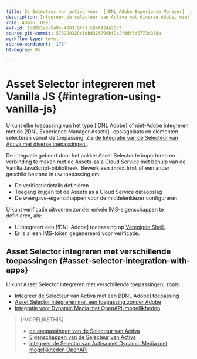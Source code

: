 ```yaml
---
title: De Selecteur van activa voor  [!DNL Adobe Experience Manager]  als a  [!DNL Cloud Service]
description: Integreer de selecteur van Activa met diverse Adobe, niet-Adobe, en derdetoepassingen.
role: Admin, User
exl-id: 1c0051a3-549c-4783-9fc1-594f424a70c3
source-git-commit: 575980320c1dbd32f799bf9c2fddf3d6773c838a
workflow-type: tm+mt
source-wordcount: '178'
ht-degree: 0%

---
```


# Asset Selector integreren met Vanilla JS {#integration-using-vanilla-js}

U kunt elke toepassing van het type [!DNL Adobe] of niet-Adobe integreren met de [!DNL Experience Manager Assets] -opslagplaats en elementen selecteren vanuit de toepassing. Zie [ de Integratie van de Selecteur van Activa met diverse toepassingen ](#asset-selector-integration-with-apps).

De integratie gebeurt door het pakket Asset Selector te importeren en verbinding te maken met de Assets-as a Cloud Service met behulp van de Vanilla JavaScript-bibliotheek. Bewerk een `index.html` of een ander geschikt bestand in uw toepassing om:

* De verificatiedetails definiëren
* Toegang krijgen tot de Assets as a Cloud Service dataopslag
* De weergave-eigenschappen voor de middelenkiezer configureren

U kunt verificatie uitvoeren zonder enkele IMS-eigenschappen te definiëren, als:

* U integreert een [!DNL Adobe] toepassing op [ Verenigde Shell ](https://experienceleague.adobe.com/docs/experience-manager-cloud-service/content/overview/aem-cloud-service-on-unified-shell.html?lang=en).
* Er is al een IMS-token gegenereerd voor verificatie.

## Asset Selector integreren met verschillende toepassingen {#asset-selector-integration-with-apps}

U kunt Asset Selector integreren met verschillende toepassingen, zoals:

* [Integreer de Selecteur van Activa met een  [!DNL Adobe]  toepassing](/help/assets/integrate-asset-selector-adobe-app.md)
* [Asset Selector integreren met een toepassing zonder Adobe](/help/assets/integrate-asset-selector-non-adobe-app.md)
* [Integratie voor Dynamic Media met OpenAPI-mogelijkheden](/help/assets/integrate-asset-selector-dynamic-media-open-api.md)


>[!MORELIKETHIS]
>
>* [ de aanpassingen van de Selecteur van Activa ](/help/assets/asset-selector-customization.md)
>* [ Eigenschappen van de Selecteur van Activa ](/help/assets/asset-selector-properties.md)
>* [ integreer de Selector van Activa met Dynamic Media met mogelijkheden OpenAPI ](/help/assets/integrate-asset-selector-dynamic-media-open-api.md)
